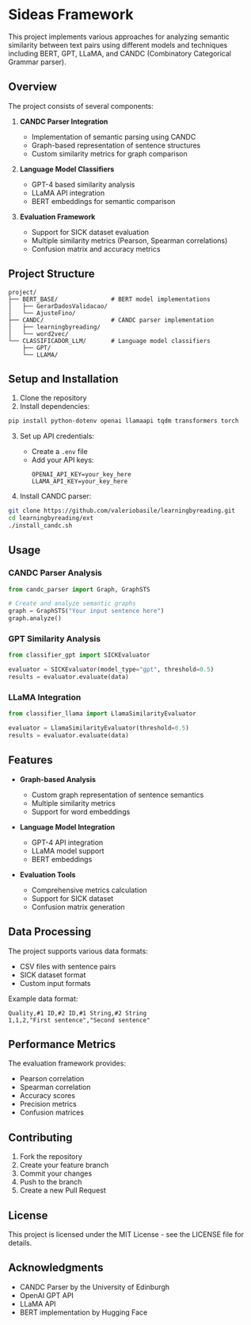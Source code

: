 # Sideas Framework

This project implements various approaches for analyzing semantic similarity between text pairs using different models and techniques including BERT, GPT, LLaMA, and CANDC (Combinatory Categorical Grammar parser).

## Overview

The project consists of several components:

1. **CANDC Parser Integration**
   - Implementation of semantic parsing using CANDC
   - Graph-based representation of sentence structures
   - Custom similarity metrics for graph comparison

2. **Language Model Classifiers**
   - GPT-4 based similarity analysis
   - LLaMA API integration
   - BERT embeddings for semantic comparison

3. **Evaluation Framework**
   - Support for SICK dataset evaluation
   - Multiple similarity metrics (Pearson, Spearman correlations)
   - Confusion matrix and accuracy metrics

## Project Structure

```
project/
├── BERT_BASE/               # BERT model implementations
│   ├── GerarDadosValidacao/
│   └── AjusteFino/
├── CANDC/                   # CANDC parser implementation
│   ├── learningbyreading/
│   └── word2vec/
└── CLASSIFICADOR_LLM/       # Language model classifiers
    ├── GPT/
    └── LLAMA/
```

## Setup and Installation

1. Clone the repository
2. Install dependencies:
```bash
pip install python-dotenv openai llamaapi tqdm transformers torch
```

3. Set up API credentials:
   - Create a `.env` file
   - Add your API keys:
     ```
     OPENAI_API_KEY=your_key_here
     LLAMA_API_KEY=your_key_here
     ```

4. Install CANDC parser:
```bash
git clone https://github.com/valeriobasile/learningbyreading.git
cd learningbyreading/ext
./install_candc.sh
```

## Usage

### CANDC Parser Analysis

```python
from candc_parser import Graph, GraphSTS

# Create and analyze semantic graphs
graph = GraphSTS("Your input sentence here")
graph.analyze()
```

### GPT Similarity Analysis

```python
from classifier_gpt import SICKEvaluator

evaluator = SICKEvaluator(model_type="gpt", threshold=0.5)
results = evaluator.evaluate(data)
```

### LLaMA Integration

```python
from classifier_llama import LlamaSimilarityEvaluator

evaluator = LlamaSimilarityEvaluator(threshold=0.5)
results = evaluator.evaluate(data)
```

## Features

- **Graph-based Analysis**
  - Custom graph representation of sentence semantics
  - Multiple similarity metrics
  - Support for word embeddings

- **Language Model Integration**
  - GPT-4 API integration
  - LLaMA model support
  - BERT embeddings

- **Evaluation Tools**
  - Comprehensive metrics calculation
  - Support for SICK dataset
  - Confusion matrix generation

## Data Processing

The project supports various data formats:
- CSV files with sentence pairs
- SICK dataset format
- Custom input formats

Example data format:
```csv
Quality,#1 ID,#2 ID,#1 String,#2 String
1,1,2,"First sentence","Second sentence"
```

## Performance Metrics

The evaluation framework provides:
- Pearson correlation
- Spearman correlation
- Accuracy scores
- Precision metrics
- Confusion matrices

## Contributing

1. Fork the repository
2. Create your feature branch
3. Commit your changes
4. Push to the branch
5. Create a new Pull Request

## License

This project is licensed under the MIT License - see the LICENSE file for details.

## Acknowledgments

- CANDC Parser by the University of Edinburgh
- OpenAI GPT API
- LLaMA API
- BERT implementation by Hugging Face
